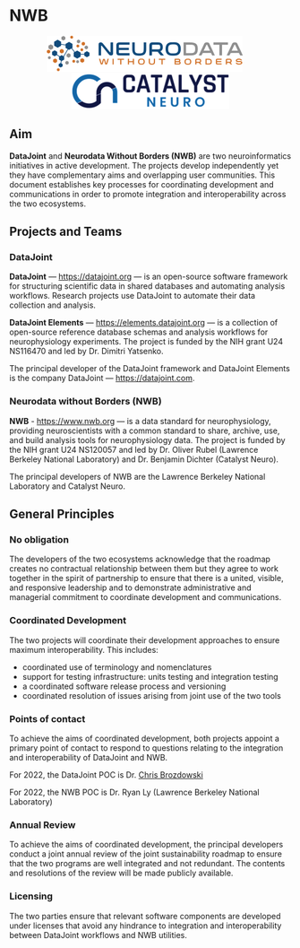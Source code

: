 # NWB

<p align="center">
   <img src="../img/NWB.png">&nbsp;&nbsp;&nbsp;&nbsp;&nbsp;<img src="../img/CatalystNeuro.png">
</center>
  
## Aim
**DataJoint** and **Neurodata Without Borders (NWB)** are two neuroinformatics 
  initiatives in active development. The projects develop independently yet they have
  complementary aims and overlapping user communities. This document establishes key
  processes for coordinating development and communications in order to promote
  integration and interoperability across the two ecosystems.

## Projects and Teams

### DataJoint

**DataJoint** — https://datajoint.org — is an open-source software framework for
  structuring scientific data in shared databases and automating analysis workflows.
  Research projects use DataJoint to automate their data collection and analysis.

**DataJoint Elements** — https://elements.datajoint.org — is a collection of open-source
  reference database schemas and analysis workflows for neurophysiology experiments.
  The project is funded by the NIH grant U24 NS116470 and led by Dr. Dimitri Yatsenko.

The principal developer of the DataJoint framework and DataJoint Elements is the company
DataJoint — https://datajoint.com.

### Neurodata without Borders (NWB)

**NWB** - https://www.nwb.org — is a data standard for neurophysiology, providing
  neuroscientists with a common standard to share, archive, use, and build analysis
  tools for neurophysiology data. The project is funded by the NIH grant U24 NS120057
  and led by Dr. Oliver Rubel (Lawrence Berkeley National Laboratory) and Dr. Benjamin
  Dichter (Catalyst Neuro).

The principal developers of NWB are the Lawrence Berkeley National Laboratory and
Catalyst Neuro.

## General Principles

### No obligation

The developers of the two ecosystems acknowledge that the roadmap creates no contractual
relationship between them but they agree to work together in the spirit of partnership
to ensure that there is a united, visible, and responsive leadership and to demonstrate
administrative and managerial commitment to coordinate development and communications.

### Coordinated Development

The two projects will coordinate their development approaches to ensure maximum
interoperability. This includes:

-   coordinated use of terminology and nomenclatures
-   support for testing infrastructure: units testing and integration testing
-   a coordinated software release process and versioning
-   coordinated resolution of issues arising from joint use of the two tools

### Points of contact

To achieve the aims of coordinated development, both projects appoint a primary point of
contact to respond to questions relating to the integration and interoperability of
DataJoint and NWB.

For 2022, the DataJoint POC is Dr. [Chris Brozdowski](mailto:cbroz@datajoint.com)

For 2022, the NWB POC is Dr. Ryan Ly (Lawrence Berkeley National Laboratory)

### Annual Review

To achieve the aims of coordinated development, the principal developers conduct a joint
annual review of the joint sustainability roadmap to ensure that the two programs are
well integrated and not redundant. The contents and resolutions of the review will be
made publicly available.

### Licensing

The two parties ensure that relevant software components are developed under licenses
that avoid any hindrance to integration and interoperability between DataJoint
workflows and NWB utilities.
